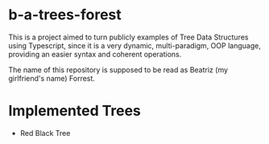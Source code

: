 # b-a-trees-forest

This is a project aimed to turn publicly examples of Tree Data Structures using Typescript, since it is a very dynamic, multi-paradigm, OOP language, providing an easier syntax and coherent operations.

The name of this repository is supposed to be read as Beatriz (my girlfriend's name) Forrest.

# Implemented Trees

- Red Black Tree
